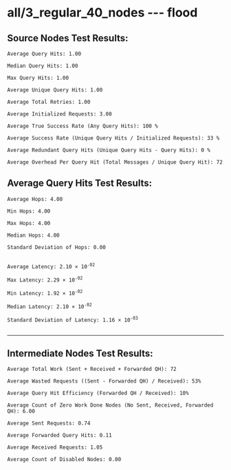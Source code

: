 # all/3_regular_40_nodes --- flood
## Source Nodes Test Results:
	Average Query Hits: 1.00

	Median Query Hits: 1.00

	Max Query Hits: 1.00

	Average Unique Query Hits: 1.00

	Average Total Retries: 1.00

	Average Initialized Requests: 3.00

	Average True Success Rate (Any Query Hits): 100 %

	Average Success Rate (Unique Query Hits / Initialized Requests): 33 %

	Average Redundant Query Hits (Unique Query Hits - Query Hits): 0 %

	Average Overhead Per Query Hit (Total Messages / Unique Query Hit): 72



## Average Query Hits Test Results:
<pre><code>Average Hops: 4.00

Min Hops: 4.00

Max Hops: 4.00

Median Hops: 4.00

Standard Deviation of Hops: 0.00


Average Latency: 2.10 × 10<sup>-02</sup>

Max Latency: 2.29 × 10<sup>-02</sup>

Min Latency: 1.92 × 10<sup>-02</sup>

Median Latency: 2.10 × 10<sup>-02</sup>

Standard Deviation of Latency: 1.16 × 10<sup>-03</sup>

</code></pre>

---------------------------------------------
## Intermediate Nodes Test Results:

	Average Total Work (Sent + Received + Forwarded QH): 72

	Average Wasted Requests ((Sent - Forwarded QH) / Received): 53%

	Average Query Hit Efficiency (Forwarded QH / Received): 10%

	Average Count of Zero Work Done Nodes (No Sent, Received, Forwarded QH): 6.00

	Average Sent Requests: 0.74

	Average Forwarded Query Hits: 0.11

	Average Received Requests: 1.05

	Average Count of Disabled Nodes: 0.00

